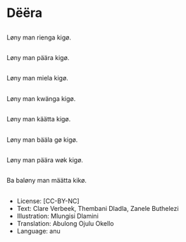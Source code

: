 # Dëëra

##
Løny man rienga kigø.

##
Løny man päära kigø.

##
Løny man miela kigø.

##
Løny man kwänga kigø.

##
Løny man käätta kigø.

##
Løny man bääla gø kigø.

##
Løny man päära wøk kigø.

##
Ba baløny man määtta kikø.

##
* License: [CC-BY-NC]
* Text: Clare Verbeek, Thembani Dladla, Zanele Buthelezi
* Illustration: Mlungisi Dlamini
* Translation: Abulong Ojulu Okello
* Language: anu
